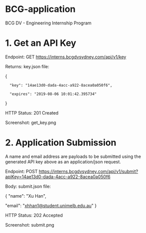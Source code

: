 # BCG-application
BCG DV - Engineering Internship Program

# 1. Get an API Key

Endpoint: GET https://interns.bcgdvsydney.com/api/v1/key

Returns: key.json file:

{

      "key": "14ae13d0-dada-4acc-a922-8acea0a050f6", 
        
      "expires": "2019-08-06 10:01:42.395734"
}

HTTP Status: 201 Created

Screenshot: get_key.png

# 2. Application Submission
A name and email address are payloads to be submitted using the generated API key above as an application/json request.

Endpoint: POST https://interns.bcgdvsydney.com/api/v1/submit?apiKey=14ae13d0-dada-4acc-a922-8acea0a050f6

Body: submit.json file:

{
  "name": "Xu Han", 
  
  "email": "xhhan1@student.unimelb.edu.au"
}

HTTP Status: 202 Accepted

Screenshot: submit.png
